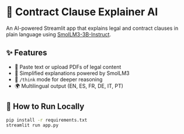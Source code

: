 # 📄 Contract Clause Explainer AI

An AI-powered Streamlit app that explains legal and contract clauses in plain language using [SmolLM3-3B-Instruct](https://huggingface.co/HuggingFaceTB/SmolLM3-3B-Instruct).

## ✨ Features
- 🧾 Paste text or upload PDFs of legal content
- 💬 Simplified explanations powered by SmolLM3
- 🧠 `/think` mode for deeper reasoning
- 🌍 Multilingual output (EN, ES, FR, DE, IT, PT)

## 🚀 How to Run Locally

```bash
pip install -r requirements.txt
streamlit run app.py
